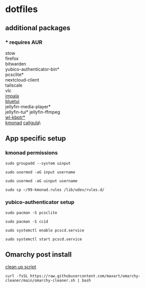 # dotfiles
## additional packages
### * requires AUR
stow\
firefox\
bitwarden\
yubico-authenticator-bin*\
pcsclite*\
nextcloud-client\
tailscale\
vlc\
[impala](https://github.com/pythops/impala)\
[bluetui](https://github.com/pythops/bluetui)\
jellyfin-media-player*\
jellyfin-tui*
jellyfin-ffmpeg\
[wl-kbptr*](https://github.com/moverest/wl-kbptr)\
[kmonad](https://github.com/kmonad/kmonad?tab=readme-ov-file)
[caligula](https://github.com/ifd3f/caligula)\
 
## App specific setup
 
### kmonad permissions
 
```shell
sudo groupadd --system uinput
```
 
```shell
sudo usermod -aG input username
```
 
```shell
sudo usermod -aG uinput username
```
 
```shell
sudo cp ~/99-kmonad.rules /lib/udev/rules.d/
```

 
### yubico-authenticator setup
 
```shell
sudo pacman -S pcsclite
```
 
```shell
sudo pacman -S ccid
```
```shell
sudo systemctl enable pcscd.service
```
 
```shell
sudo systemctl start pcscd.service
```
 
 
## Omarchy post install
 
[clean up script](https://github.com/maxart/omarchy-cleaner/)
```shell
curl -fsSL https://raw.githubusercontent.com/maxart/omarchy-cleaner/main/omarchy-cleaner.sh | bash
```
